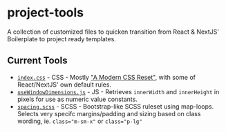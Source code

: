 # project-tools
A collection of customized files to quicken transition from React & NextJS' Boilerplate to project ready templates.

## Current Tools
- [`index.css`](index.css) - CSS - Mostly ["A Modern CSS Reset"](https://piccalil.li/blog/a-modern-css-reset/), with some of React/NextJS' own default rules.
- [`useWindowDimensions.js`](useWindowDimensions.js) - JS - Retrieves `innerWidth` and `innerHeight` in pixels for use as numeric value constants.
- [`spacing.scss`](spacing.scss) - SCSS - Bootstrap-like SCSS ruleset using map-loops. Selects very specifc margins/padding and sizing based on class wording, ie. `class="m-sm-x"` or `class="p-lg"`
